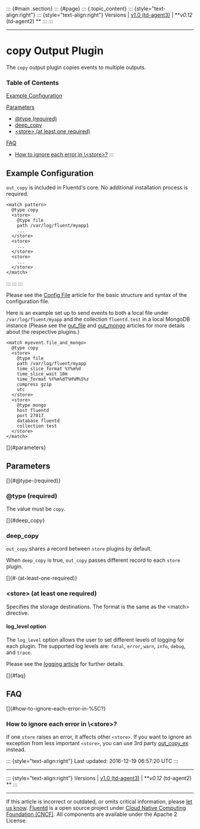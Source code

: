 ::: {#main .section}
::: {#page}
::: {.topic_content}
::: {style="text-align:right"}
::: {style="text-align:right"}
Versions \| [v1.0 (td-agent3)](/v1.0/articles/out_copy) \| ***v0.12*
(td-agent2) **
:::
:::

------------------------------------------------------------------------

copy Output Plugin
==================

The `copy` output plugin copies events to multiple outputs.


### Table of Contents

[Example Configuration](#example-configuration)

[Parameters](#parameters)

-   [\@type (required)](#@type-(required))
-   [deep\_copy](#deep_copy)
-   [\<store\> (at least one
    required)](#%3Cstore%3E-(at-least-one-required))

[FAQ](#faq)

-   [How to ignore each error in
    \\\<store\>?](#how-to-ignore-each-error-in-%5C%3Cstore%3E?)
:::

Example Configuration
---------------------

`out_copy` is included in Fluentd's core. No additional installation
process is required.

``` {.CodeRay}
<match pattern>
  @type copy
  <store>
    @type file
    path /var/log/fluent/myapp1
    ...
  </store>
  <store>
    ...
  </store>
  <store>
    ...
  </store>
</match>
```
:::
:::
:::

Please see the [Config File](config-file) article for the basic
structure and syntax of the configuration file.

Here is an example set up to send events to both a local file under
`/var/log/fluent/myapp` and the collection `fluentd.test` in a local
MongoDB instance (Please see the [out\_file](/articles/out_file) and
[out\_mongo](/articles/out_mongo) articles for more details about the
respective plugins.)

``` {.CodeRay}
<match myevent.file_and_mongo>
  @type copy
  <store>
    @type file
    path /var/log/fluent/myapp
    time_slice_format %Y%m%d
    time_slice_wait 10m
    time_format %Y%m%dT%H%M%S%z
    compress gzip
    utc
  </store>
  <store>
    @type mongo
    host fluentd
    port 27017
    database fluentd
    collection test
  </store>
</match>
```

[]{#parameters}

Parameters
----------

[]{#@type-(required)}

### \@type (required)

The value must be `copy`.

[]{#deep_copy}

### deep\_copy

`out_copy` shares a record between `store` plugins by default.

When `deep_copy` is true, `out_copy` passes different record to each
`store` plugin.

[]{#<store>-(at-least-one-required)}

### \<store\> (at least one required)

Specifies the storage destinations. The format is the same as the
\<match\> directive.

#### log\_level option

The `log_level` option allows the user to set different levels of
logging for each plugin. The supported log levels are: `fatal`, `error`,
`warn`, `info`, `debug`, and `trace`.

Please see the [logging article](logging) for further details.

[]{#faq}

FAQ
---

[]{#how-to-ignore-each-error-in-%5C<store>?}

### How to ignore each error in \\\<store\>?

If one `store` raises an error, it affects other `<store>`. If you want
to ignore an exception from less important `<store>`, you can use 3rd
party [out\_copy\_ex](https://github.com/sonots/fluent-plugin-copy_ex)
instead.

::: {style="text-align:right"}
Last updated: 2016-12-19 06:57:20 UTC
:::

------------------------------------------------------------------------

::: {style="text-align:right"}
Versions \| [v1.0 (td-agent3)](/v1.0/articles/out_copy) \| ***v0.12*
(td-agent2) **
:::

------------------------------------------------------------------------

If this article is incorrect or outdated, or omits critical information,
please [let us
know](https://github.com/fluent/fluentd-docs/issues?state=open).
[Fluentd](http://www.fluentd.org/) is a open source project under [Cloud
Native Computing Foundation (CNCF)](https://cncf.io/). All components
are available under the Apache 2 License.
